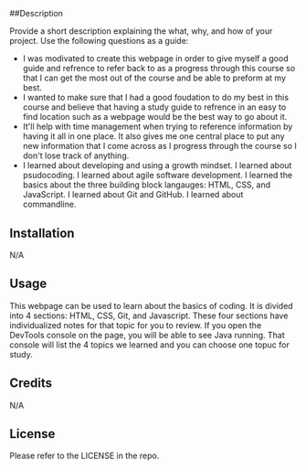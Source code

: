 # <Pre Work Study Guide Webpage>

##Description

Provide a short description explaining the what, why, and how of your project. Use the following questions as a guide:

- I was modivated to create this webpage in order to give myself a good guide and refrence to refer back to as a progress through this course so that I can get the most out of the course and be able to preform at my best.
- I wanted to make sure that I had a good foudation to do my best in this course and believe that having a study guide to refrence in an easy to find location such as a webpage would be the best way to go about it.
- It'll help with time management when trying to reference information by having it all in one place. It also gives me one central place to put any new information that I come across as I progress through the course so I don't lose track of anything.
-  I learned about developing and using a growth mindset. I learned about psudocoding. I learned about agile software development. I learned the basics about the three building block langauges: HTML, CSS, and JavaScript. I learned about Git and GitHub. I learned about commandline. 

## Installation

N/A

## Usage

This webpage can be used to learn about the basics of coding. It is divided into 4 sections: HTML, CSS, Git, and Javascript. These four sections have individualized notes for that topic for you to review. If you open the DevTools console on the page, you will be able to see Java running. That console will list the 4 topics we learned and you can choose one topuc for study. 

## Credits

N/A

## License

Please refer to the LICENSE in the repo.
